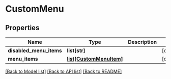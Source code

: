 # CustomMenu

## Properties
Name | Type | Description | Notes
------------ | ------------- | ------------- | -------------
**disabled_menu_items** | **list[str]** |  | [optional] 
**menu_items** | [**list[CustomMenuItem]**](CustomMenuItem.md) |  | [optional] 

[[Back to Model list]](../README.md#documentation-for-models) [[Back to API list]](../README.md#documentation-for-api-endpoints) [[Back to README]](../README.md)

